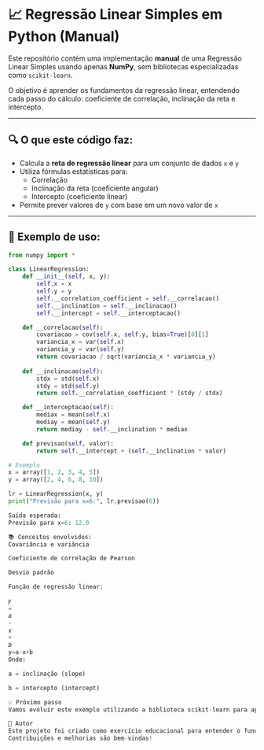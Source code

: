 # 📈 Regressão Linear Simples em Python (Manual)

Este repositório contém uma implementação **manual** de uma Regressão Linear Simples usando apenas **NumPy**, sem bibliotecas especializadas como `scikit-learn`.

O objetivo é aprender os fundamentos da regressão linear, entendendo cada passo do cálculo: coeficiente de correlação, inclinação da reta e intercepto.

---

## 🔍 O que este código faz:

- Calcula a **reta de regressão linear** para um conjunto de dados `x` e `y`
- Utiliza fórmulas estatísticas para:
  - Correlação
  - Inclinação da reta (coeficiente angular)
  - Intercepto (coeficiente linear)
- Permite prever valores de `y` com base em um novo valor de `x`

---

## 📌 Exemplo de uso:

```python
from numpy import *

class LinearRegression:
    def __init__(self, x, y):
        self.x = x
        self.y = y
        self.__correlation_coefficient = self.__correlacao()
        self.__inclination = self.__inclinacao()
        self.__intercept = self.__interceptacao()

    def __correlacao(self):
        covariacao = cov(self.x, self.y, bias=True)[0][1]
        variancia_x = var(self.x)
        variancia_y = var(self.y)
        return covariacao / sqrt(variancia_x * variancia_y) 
    
    def __inclinacao(self):
        stdx = std(self.x)
        stdy = std(self.y)
        return self.__correlation_coefficient * (stdy / stdx)

    def __interceptacao(self):
        mediax = mean(self.x)
        mediay = mean(self.y)
        return mediay - self.__inclination * mediax

    def previsao(self, valor):
        return self.__intercept + (self.__inclination * valor)

# Exemplo
x = array([1, 2, 3, 4, 5])
y = array([2, 4, 6, 8, 10])

lr = LinearRegression(x, y)
print("Previsão para x=6:", lr.previsao(6))

Saída esperada:
Previsão para x=6: 12.0

📚 Conceitos envolvidos:
Covariância e variância

Coeficiente de correlação de Pearson

Desvio padrão

Função de regressão linear:

𝑦
=
𝑎
⋅
𝑥
+
𝑏
y=a⋅x+b
Onde:

a = inclinação (slope)

b = intercepto (intercept)

💡 Próximo passo
Vamos evoluir este exemplo utilizando a biblioteca scikit-learn para aplicar os mesmos conceitos com menos código e mais recursos. 🔬

🧠 Autor
Este projeto foi criado como exercício educacional para entender o funcionamento interno da Regressão Linear.
Contribuições e melhorias são bem-vindas!

